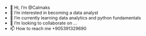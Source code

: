- 👋 Hi, I’m @Calmaks
- 👀 I’m interested in becoming a data analyst
- 🌱 I’m currently learning data analytics and python fundamentals 
- 💞️ I’m looking to collaborate on ...
- 📫 How to reach me +905391329690

<!---
Calmaks/Calmaks is a ✨ special ✨ repository because its `README.md` (this file) appears on your GitHub profile.
You can click the Preview link to take a look at your changes.
--->
